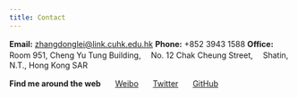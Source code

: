 ```yaml
---
title: Contact
---
```


**Email:** zhangdonglei@link.cuhk.edu.hk 
**Phone:** +852 3943 1588
**Office:** 
　Room 951, Cheng Yu Tung Building,
　No. 12 Chak Cheung Street,
　Shatin, N.T., Hong Kong SAR

**Find me around the web** 
　<i class="fa fa-fw fa-weibo"></i>&nbsp;&nbsp;[Weibo](https://weibo.com/prczdl "@班班_Dylan")
　<i class="fa fa-fw fa-twitter"></i>&nbsp;&nbsp;[Twitter](https://twitter.com/lei2rock "@lei2rock")
　<i class="fa fa-fw fa-github"></i>&nbsp;&nbsp;[GitHub](https://github.com/lei2rock "@lei2rock")
